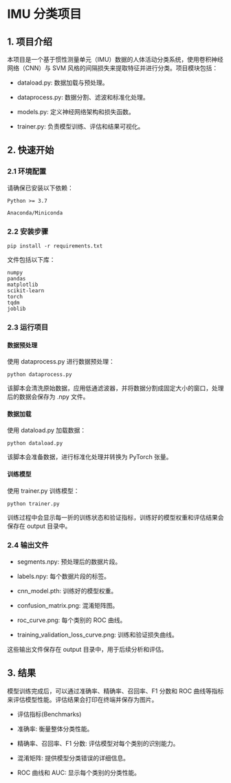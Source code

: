 # IMU 分类项目

## 1. 项目介绍

本项目是一个基于惯性测量单元（IMU）数据的人体活动分类系统，使用卷积神经网络（CNN）与 SVM 风格的间隔损失来提取特征并进行分类。项目模块包括：

* dataload.py: 数据加载与预处理。

* dataprocess.py: 数据分割、滤波和标准化处理。

* models.py: 定义神经网络架构和损失函数。

* trainer.py: 负责模型训练、评估和结果可视化。



## 2. 快速开始

### 2.1 环境配置

请确保已安装以下依赖：
```
Python >= 3.7

Anaconda/Miniconda
```

### 2.2 安装步骤

```
pip install -r requirements.txt
```

文件包括以下库：
```
numpy
pandas
matplotlib
scikit-learn
torch
tqdm
joblib

```

### 2.3 运行项目

#### 数据预处理

使用 dataprocess.py 进行数据预处理：
```
python dataprocess.py
```

该脚本会清洗原始数据，应用低通滤波器，并将数据分割成固定大小的窗口，处理后的数据会保存为 .npy 文件。

#### 数据加载

使用 dataload.py 加载数据：
```
python dataload.py
```
该脚本会准备数据，进行标准化处理并转换为 PyTorch 张量。

#### 训练模型

使用 trainer.py 训练模型：
```
python trainer.py
```
训练过程中会显示每一折的训练状态和验证指标，训练好的模型权重和评估结果会保存在 output 目录中。

### 2.4 输出文件

* segments.npy: 预处理后的数据片段。

* labels.npy: 每个数据片段的标签。

* cnn_model.pth: 训练好的模型权重。

* confusion_matrix.png: 混淆矩阵图。

* roc_curve.png: 每个类别的 ROC 曲线。

* training_validation_loss_curve.png: 训练和验证损失曲线。

这些输出文件保存在 output 目录中，用于后续分析和评估。



## 3. 结果

模型训练完成后，可以通过准确率、精确率、召回率、F1 分数和 ROC 曲线等指标来评估模型性能。评估结果会打印在终端并保存为图片。

* 评估指标(Benchmarks)

* 准确率: 衡量整体分类性能。

* 精确率、召回率、F1 分数: 评估模型对每个类别的识别能力。

* 混淆矩阵: 提供模型分类错误的详细信息。

* ROC 曲线和 AUC: 显示每个类别的分类性能。


